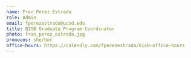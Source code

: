 ```yaml
---
name: Fran Perez Estrada
role: Admin
email: fperezestrada@ucsd.edu
title: BISB Graduate Program Coordinator
photo: fran_perez_estrada.jpg
pronouns: she/her
office-hours: https://calendly.com/fperezestrada/bisb-office-hours
---
```


